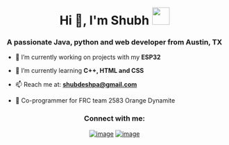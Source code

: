 <h1 align="center">Hi 👋, I'm Shubh <img height="40" src="https://emoji.gg/assets/emoji/7333-parrotdance.gif"></h1>
<h3 align="center">A passionate Java, python and web developer from Austin, TX</h3>

- 🔭 I’m currently working on projects with my **ESP32**

- 🌱 I’m currently learning **C++, HTML and CSS**

- 📫 Reach me at: **shubdeshpa@gmail.com**

- 🤖 Co-programmer for FRC team 2583 Orange Dynamite
  
<h3 align="center">Connect with me:</h3>
<div align="center">

[![image](https://img.shields.io/badge/LinkedIn-0077B5?style=for-the-badge&logo=linkedin&logoColor=white)]([https://www.linkedin.com/in/lauro_brant-1](https://www.linkedin.com/in/shubhankar-deshpande/)/)
[![image](https://img.shields.io/badge/Gmail-D14836?style=for-the-badge&logo=gmail&logoColor=white)](mailto:produtor.shubdeshpa@gmail.com)
  
</div>
